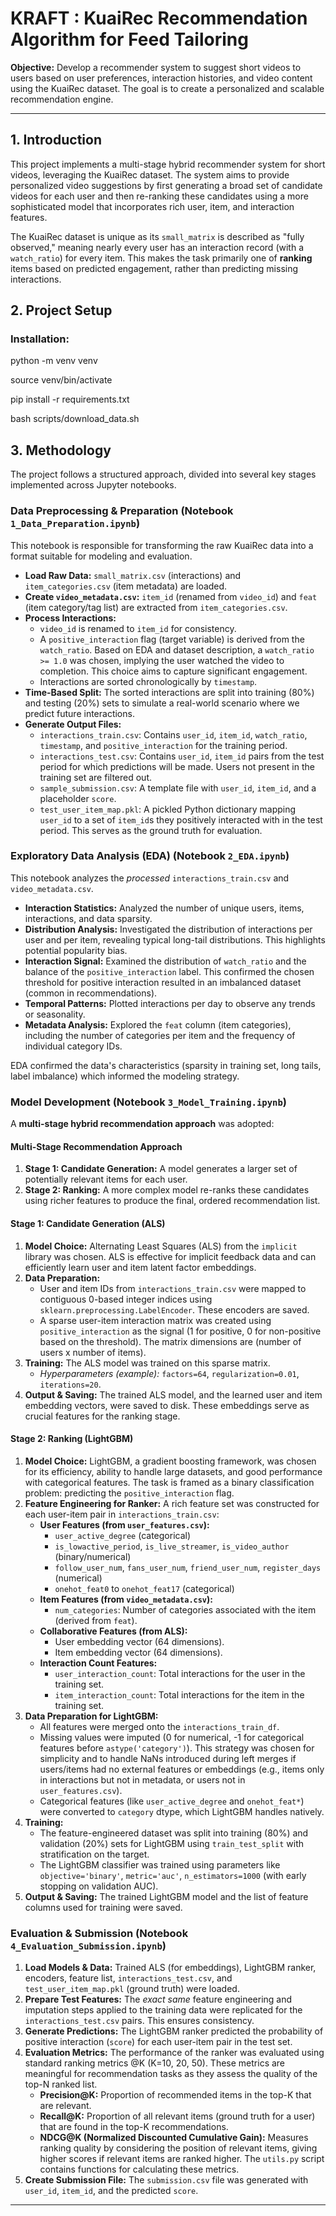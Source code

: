 # KRAFT : KuaiRec Recommendation Algorithm for Feed Tailoring

**Objective:** Develop a recommender system to suggest short videos to users based on user preferences, interaction histories, and video content using the KuaiRec dataset. The goal is to create a personalized and scalable recommendation engine.

---

## 1. Introduction

This project implements a multi-stage hybrid recommender system for short videos, leveraging the KuaiRec dataset. The system aims to provide personalized video suggestions by first generating a broad set of candidate videos for each user and then re-ranking these candidates using a more sophisticated model that incorporates rich user, item, and interaction features.

The KuaiRec dataset is unique as its `small_matrix` is described as "fully observed," meaning nearly every user has an interaction record (with a `watch_ratio`) for every item. This makes the task primarily one of **ranking** items based on predicted engagement, rather than predicting missing interactions.


## 2. Project Setup

### Installation: 

python -m venv venv

source venv/bin/activate

pip install -r requirements.txt

bash scripts/download_data.sh


## 3. Methodology

The project follows a structured approach, divided into several key stages implemented across Jupyter notebooks.

### Data Preprocessing & Preparation (Notebook `1_Data_Preparation.ipynb`)

This notebook is responsible for transforming the raw KuaiRec data into a format suitable for modeling and evaluation.

*   **Load Raw Data:** `small_matrix.csv` (interactions) and `item_categories.csv` (item metadata) are loaded.
*   **Create `video_metadata.csv`:** `item_id` (renamed from `video_id`) and `feat` (item category/tag list) are extracted from `item_categories.csv`.
*   **Process Interactions:**
    *   `video_id` is renamed to `item_id` for consistency.
    *   A `positive_interaction` flag (target variable) is derived from the `watch_ratio`. Based on EDA and dataset description, a `watch_ratio >= 1.0` was chosen, implying the user watched the video to completion. This choice aims to capture significant engagement.
    *   Interactions are sorted chronologically by `timestamp`.
*   **Time-Based Split:** The sorted interactions are split into training (80%) and testing (20%) sets to simulate a real-world scenario where we predict future interactions.
*   **Generate Output Files:**
    *   `interactions_train.csv`: Contains `user_id`, `item_id`, `watch_ratio`, `timestamp`, and `positive_interaction` for the training period.
    *   `interactions_test.csv`: Contains `user_id`, `item_id` pairs from the test period for which predictions will be made. Users not present in the training set are filtered out.
    *   `sample_submission.csv`: A template file with `user_id`, `item_id`, and a placeholder `score`.
    *   `test_user_item_map.pkl`: A pickled Python dictionary mapping `user_id` to a set of `item_id`s they positively interacted with in the test period. This serves as the ground truth for evaluation.

### Exploratory Data Analysis (EDA) (Notebook `2_EDA.ipynb`)

This notebook analyzes the *processed* `interactions_train.csv` and `video_metadata.csv`.

*   **Interaction Statistics:** Analyzed the number of unique users, items, interactions, and data sparsity.
*   **Distribution Analysis:** Investigated the distribution of interactions per user and per item, revealing typical long-tail distributions. This highlights potential popularity bias.
*   **Interaction Signal:** Examined the distribution of `watch_ratio` and the balance of the `positive_interaction` label. This confirmed the chosen threshold for positive interaction resulted in an imbalanced dataset (common in recommendations).
*   **Temporal Patterns:** Plotted interactions per day to observe any trends or seasonality.
*   **Metadata Analysis:** Explored the `feat` column (item categories), including the number of categories per item and the frequency of individual category IDs.

EDA confirmed the data's characteristics (sparsity in training set, long tails, label imbalance) which informed the modeling strategy.

### Model Development (Notebook `3_Model_Training.ipynb`)

A **multi-stage hybrid recommendation approach** was adopted:

#### Multi-Stage Recommendation Approach
1.  **Stage 1: Candidate Generation:** A model generates a larger set of potentially relevant items for each user.
2.  **Stage 2: Ranking:** A more complex model re-ranks these candidates using richer features to produce the final, ordered recommendation list.

#### Stage 1: Candidate Generation (ALS)
1.  **Model Choice:** Alternating Least Squares (ALS) from the `implicit` library was chosen. ALS is effective for implicit feedback data and can efficiently learn user and item latent factor embeddings.
2.  **Data Preparation:**
    *   User and item IDs from `interactions_train.csv` were mapped to contiguous 0-based integer indices using `sklearn.preprocessing.LabelEncoder`. These encoders are saved.
    *   A sparse user-item interaction matrix was created using `positive_interaction` as the signal (1 for positive, 0 for non-positive based on the threshold). The matrix dimensions are (number of users x number of items).
3.  **Training:** The ALS model was trained on this sparse matrix.
    *   *Hyperparameters (example):* `factors=64`, `regularization=0.01`, `iterations=20`.
4.  **Output & Saving:** The trained ALS model, and the learned user and item embedding vectors, were saved to disk. These embeddings serve as crucial features for the ranking stage.

#### Stage 2: Ranking (LightGBM)
1.  **Model Choice:** LightGBM, a gradient boosting framework, was chosen for its efficiency, ability to handle large datasets, and good performance with categorical features. The task is framed as a binary classification problem: predicting the `positive_interaction` flag.
2.  **Feature Engineering for Ranker:**
    A rich feature set was constructed for each user-item pair in `interactions_train.csv`:
    *   **User Features (from `user_features.csv`):**
        *   `user_active_degree` (categorical)
        *   `is_lowactive_period`, `is_live_streamer`, `is_video_author` (binary/numerical)
        *   `follow_user_num`, `fans_user_num`, `friend_user_num`, `register_days` (numerical)
        *   `onehot_feat0` to `onehot_feat17` (categorical)
    *   **Item Features (from `video_metadata.csv`):**
        *   `num_categories`: Number of categories associated with the item (derived from `feat`).
    *   **Collaborative Features (from ALS):**
        *   User embedding vector (64 dimensions).
        *   Item embedding vector (64 dimensions).
    *   **Interaction Count Features:**
        *   `user_interaction_count`: Total interactions for the user in the training set.
        *   `item_interaction_count`: Total interactions for the item in the training set.
3.  **Data Preparation for LightGBM:**
    *   All features were merged onto the `interactions_train_df`.
    *   Missing values were imputed (0 for numerical, -1 for categorical features before `astype('category')`). This strategy was chosen for simplicity and to handle NaNs introduced during left merges if users/items had no external features or embeddings (e.g., items only in interactions but not in metadata, or users not in `user_features.csv`).
    *   Categorical features (like `user_active_degree` and `onehot_feat*`) were converted to `category` dtype, which LightGBM handles natively.
4.  **Training:**
    *   The feature-engineered dataset was split into training (80%) and validation (20%) sets for LightGBM using `train_test_split` with stratification on the target.
    *   The LightGBM classifier was trained using parameters like `objective='binary'`, `metric='auc'`, `n_estimators=1000` (with early stopping on validation AUC).
5.  **Output & Saving:** The trained LightGBM model and the list of feature columns used for training were saved.

### Evaluation & Submission (Notebook `4_Evaluation_Submission.ipynb`)

1.  **Load Models & Data:** Trained ALS (for embeddings), LightGBM ranker, encoders, feature list, `interactions_test.csv`, and `test_user_item_map.pkl` (ground truth) were loaded.
2.  **Prepare Test Features:** The *exact same* feature engineering and imputation steps applied to the training data were replicated for the `interactions_test.csv` pairs. This ensures consistency.
3.  **Generate Predictions:** The LightGBM ranker predicted the probability of positive interaction (`score`) for each user-item pair in the test set.
4.  **Evaluation Metrics:**
    The performance of the ranker was evaluated using standard ranking metrics @K (K=10, 20, 50). These metrics are meaningful for recommendation tasks as they assess the quality of the top-N ranked list.
    *   **Precision@K:** Proportion of recommended items in the top-K that are relevant.
    *   **Recall@K:** Proportion of all relevant items (ground truth for a user) that are found in the top-K recommendations.
    *   **NDCG@K (Normalized Discounted Cumulative Gain):** Measures ranking quality by considering the position of relevant items, giving higher scores if relevant items are ranked higher.
    The `utils.py` script contains functions for calculating these metrics.
5.  **Create Submission File:** The `submission.csv` file was generated with `user_id`, `item_id`, and the predicted `score`.

---

